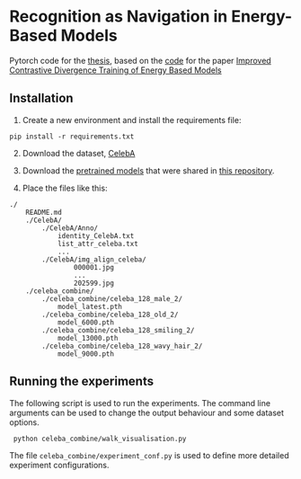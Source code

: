 # Recognition as Navigation in Energy-Based Models

Pytorch code for the [thesis](cs.ut.ee),
based on the [code](https://github.com/yilundu/improved_contrastive_divergence) 
for the paper [Improved Contrastive Divergence Training of Energy Based Models](https://arxiv.org/abs/2012.01316)

## Installation

1. Create a new environment and install the requirements file:

```
pip install -r requirements.txt
```

2. Download the dataset, [CelebA](https://drive.google.com/drive/folders/0B7EVK8r0v71pWEZsZE9oNnFzTm8)

3. Download the [pretrained models](https://www.dropbox.com/sh/4p43o1kgt804kwg/AADZF89qY89UdwzYJYvVzVmha?dl=0) 
that were shared in [this repository](https://github.com/yilundu/improved_contrastive_divergence).

4. Place the files like this:
```
./
    README.md
    ./CelebA/
        ./CelebA/Anno/
            identity_CelebA.txt
            list_attr_celeba.txt
            ...
        ./CelebA/img_align_celeba/
                000001.jpg
                ...
                202599.jpg
    ./celeba_combine/
        ./celeba_combine/celeba_128_male_2/
            model_latest.pth
        ./celeba_combine/celeba_128_old_2/
            model_6000.pth
        ./celeba_combine/celeba_128_smiling_2/
            model_13000.pth
        ./celeba_combine/celeba_128_wavy_hair_2/
            model_9000.pth
```

## Running the experiments

The following script is used to run the experiments. The command line arguments can be used to change the output 
behaviour and some dataset options.
```
 python celeba_combine/walk_visualisation.py
```
The file ```celeba_combine/experiment_conf.py``` is used to define more detailed experiment configurations.


